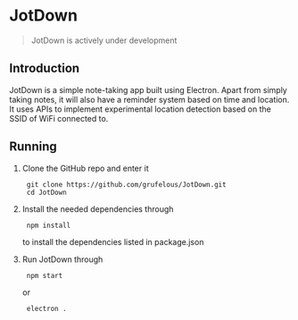 # JotDown

> JotDown is actively under development

## Introduction

JotDown is a simple note-taking app built using Electron. Apart from simply taking notes, it will also have a reminder system based on time and location. It uses APIs to implement experimental location detection based on the SSID of WiFi connected to.

## Running

1. Clone the GitHub repo and enter it

        git clone https://github.com/grufelous/JotDown.git
        cd JotDown

2. Install the needed dependencies through

        npm install

    to install the dependencies listed in package.json

3. Run JotDown through

        npm start

    or

        electron .
